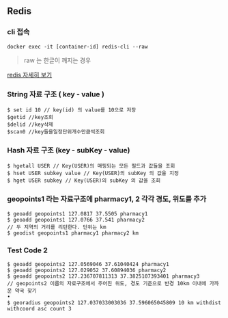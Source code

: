 ## Redis

### cli 접속
```text
docker exec -it [container-id] redis-cli --raw
```
> raw 는 한글이 깨지는 경우

[redis 자세히 보기](https://redis.io/docs/data-types/tutorial/)

### String 자료 구조 ( key - value )
```text
$ set id 10 // key(id) 의 value를 10으로 저장
$getid //key조회
$delid //key삭제
$scan0 //key들을일정단위개수만큼씩조회
```

### Hash 자료 구조 (key - subKey - value)
```text
$ hgetall USER // Key(USER)의 매핑되는 모든 필드과 값들을 조회
$ hset USER subkey value // Key(USER)의 subKey 의 값을 지정
$ hget USER subkey // Key(USER)의 subKey 의 값을 조회
```

### geopoints1 라는 자료구조에 pharmacy1, 2 각각 경도, 위도를 추가
```text
$ geoadd geopoints1 127.0817 37.5505 pharmacy1
$ geoadd geopoints1 127.0766 37.541 pharmacy2
// 두 지역의 거리를 리턴한다. 단위는 km
$ geodist geopoints1 pharmacy1 pharmacy2 km
```

### Test Code 2
```text
$ geoadd geopoints2 127.0569046 37.61040424 pharmacy1
$ geoadd geopoints2 127.029052 37.60894036 pharmacy2
$ geoadd geopoints2 127.236707811313 37.3825107393401 pharmacy3
// geopoints2 이름의 자료구조에서 주어진 위도, 경도 기준으로 반경 10km 이내에 가까운 약국 찾기
•
$ georadius geopoints2 127.037033003036 37.596065045809 10 km withdist withcoord asc count 3
```